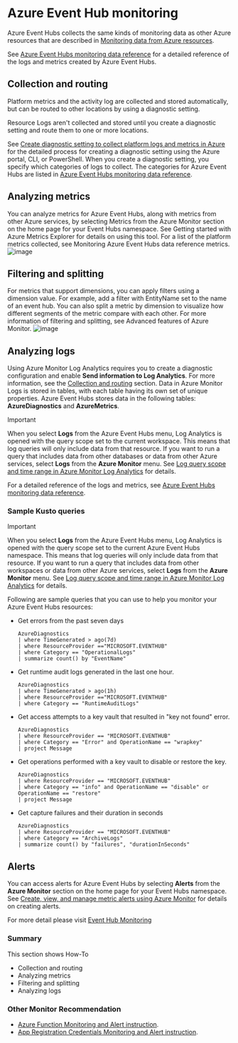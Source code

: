 # Azure Event Hub monitoring 

Azure Event Hubs collects the same kinds of monitoring data as other Azure resources that are described in [Monitoring data from Azure resources](https://docs.microsoft.com/en-us/azure/azure-monitor/essentials/monitor-azure-resource#monitoring-data).

See [Azure Event Hubs monitoring data reference](https://docs.microsoft.com/en-us/azure/event-hubs/monitor-event-hubs-reference) for a detailed reference of the logs and metrics created by Azure Event Hubs.


## Collection and routing
Platform metrics and the activity log are collected and stored automatically, but can be routed to other locations by using a diagnostic setting.

Resource Logs aren't collected and stored until you create a diagnostic setting and route them to one or more locations.

See [Create diagnostic setting to collect platform logs and metrics in Azure](https://docs.microsoft.com/en-us/azure/azure-monitor/essentials/diagnostic-settings) for the detailed process for creating a diagnostic setting using the Azure portal, CLI, or PowerShell. When you create a diagnostic setting, you specify which categories of logs to collect. The categories for Azure Event Hubs are listed in [Azure Event Hubs monitoring data reference](https://docs.microsoft.com/en-us/azure/event-hubs/monitor-event-hubs-reference#resource-logs).


## Analyzing metrics
You can analyze metrics for Azure Event Hubs, along with metrics from other Azure services, by selecting Metrics from the Azure Monitor section on the home page for your Event Hubs namespace. See Getting started with Azure Metrics Explorer for details on using this tool. For a list of the platform metrics collected, see Monitoring Azure Event Hubs data reference metrics.
![image](https://docs.microsoft.com/en-us/azure/event-hubs/media/monitor-event-hubs/metrics.png)

## Filtering and splitting
For metrics that support dimensions, you can apply filters using a dimension value. For example, add a filter with EntityName set to the name of an event hub. You can also split a metric by dimension to visualize how different segments of the metric compare with each other. For more information of filtering and splitting, see Advanced features of Azure Monitor.
![image](https://docs.microsoft.com/en-us/azure/event-hubs/media/monitor-event-hubs/metrics-filter-split.png)

## Analyzing logs
Using Azure Monitor Log Analytics requires you to create a diagnostic configuration and enable __Send information to Log Analytics__. For more information, see the [Collection and routing](#collection-and-routing) section. Data in Azure Monitor Logs is stored in tables, with each table having its own set of unique properties. Azure Event Hubs stores data in the following tables: **AzureDiagnostics** and **AzureMetrics**.

> [!IMPORTANT]
> When you select **Logs** from the Azure Event Hubs menu, Log Analytics is opened with the query scope set to the current workspace. This means that log queries will only include data from that resource. If you want to run a query that includes data from other databases or data from other Azure services, select **Logs** from the **Azure Monitor** menu. See [Log query scope and time range in Azure Monitor Log Analytics](../azure-monitor/logs/scope.md) for details.

For a detailed reference of the logs and metrics, see [Azure Event Hubs monitoring data reference](monitor-event-hubs-reference.md).

### Sample Kusto queries

> [!IMPORTANT]
> When you select **Logs** from the Azure Event Hubs menu, Log Analytics is opened with the query scope set to the current Azure Event Hubs namespace. This means that log queries will only include data from that resource. If you want to run a query that includes data from other workspaces or data from other Azure services, select **Logs** from the **Azure Monitor** menu. See [Log query scope and time range in Azure Monitor Log Analytics](../azure-monitor/logs/scope.md) for details.

Following are sample queries that you can use to help you monitor your Azure Event Hubs resources: 

+ Get errors from the past seven days

    ```Kusto
    AzureDiagnostics
    | where TimeGenerated > ago(7d)
    | where ResourceProvider =="MICROSOFT.EVENTHUB"
    | where Category == "OperationalLogs"
    | summarize count() by "EventName"

+ Get runtime audit logs generated in the last one hour. 

    ```Kusto
    AzureDiagnostics
    | where TimeGenerated > ago(1h)
    | where ResourceProvider =="MICROSOFT.EVENTHUB"
    | where Category == "RuntimeAuditLogs"    
    ```


+ Get access attempts to a key vault that resulted in "key not found" error.

    ```Kusto
    AzureDiagnostics
    | where ResourceProvider == "MICROSOFT.EVENTHUB" 
    | where Category == "Error" and OperationName == "wrapkey"
    | project Message
    ```

+ Get operations performed with a key vault to disable or restore the key.

    ```Kusto
    AzureDiagnostics
    | where ResourceProvider == "MICROSOFT.EVENTHUB"
    | where Category == "info" and OperationName == "disable" or OperationName == "restore"
    | project Message
    ```
+ Get capture failures and their duration in seconds

    ```kusto
    AzureDiagnostics
    | where ResourceProvider == "MICROSOFT.EVENTHUB"
    | where Category == "ArchiveLogs"
    | summarize count() by "failures", "durationInSeconds"    
    ```
    
## Alerts
You can access alerts for Azure Event Hubs by selecting **Alerts** from the **Azure Monitor** section on the home page for your Event Hubs namespace. See [Create, view, and manage metric alerts using Azure Monitor](../azure-monitor/alerts/alerts-metric.md) for details on creating alerts.



For more detail please visit [Event Hub Monitoring](https://docs.microsoft.com/en-us/azure/event-hubs/monitor-event-hubs)
### Summary
This section shows How-To 
- Collection and routing
- Analyzing metrics
- Filtering and splitting
- Analyzing logs

### Other Monitor Recommendation
- [Azure Function Monitoring and Alert instruction](./AzureFunction-Monitoring.md).
- [App Registration Credentials Monitoring and Alert instruction](./App-Reg-Monitoring.md).



